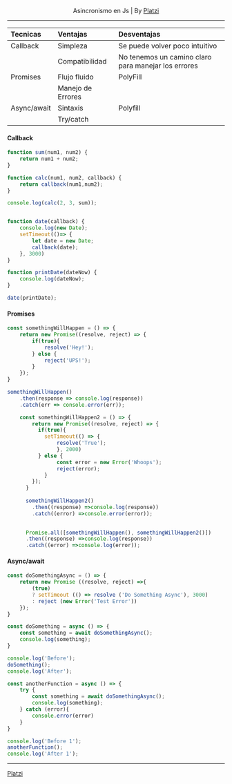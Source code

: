 <p align="center"> Asincronismo en Js | By <a href="https://platzi.com/r/fernandofh/" target="_blank"> Platzi</a></p>

-------
| Tecnicas | Ventajas |  Desventajas |
| :------- | :------ | :----- |
| Callback  | Simpleza    | Se puede volver poco intuitivo   |
|            | Compatibilidad  |   No tenemos un camino claro para manejar los errores |
| Promises  |  Flujo fluido    |PolyFill  |
|   |  Manejo de Errores    |  |
| Async/await  |  Sintaxis    | Polyfill |
|  |   Try/catch   |  |

#### Callback 
```javascript
function sum(num1, num2) {
    return num1 + num2;
}

function calc(num1, num2, callback) {
    return callback(num1,num2);
}

console.log(calc(2, 3, sum));


function date(callback) {
    console.log(new Date);
    setTimeout(()=> {
        let date = new Date;
        callback(date);
    }, 3000)
}

function printDate(dateNow) {
    console.log(dateNow);
}

date(printDate);
```

#### Promises 
```javascript
const somethingWillHappen = () => {
    return new Promise((resolve, reject) => {
        if(true){
            resolve('Hey!');
        } else {
            reject('UPS!');
        }
    });
}

somethingWillHappen()
    .then(response => console.log(response))
    .catch(err => console.error(err));

    const somethingWillHappen2 = () => {
        return new Promise((resolve, reject) => {
          if(true){
            setTimeout(() => {
                resolve('True');
                }, 2000)
          } else {
                const error = new Error('Whoops');
                reject(error);
            }
        });
      }
      
      somethingWillHappen2()
        .then((response) =>console.log(response))
        .catch((error) =>console.error(error));

              
      Promise.all([somethingWillHappen(), somethingWillHappen2()])
      .then((response) =>console.log(response))
      .catch((error) =>console.log(error));
```

#### Async/await 
```javascript
const doSomethingAsync = () => {
    return new Promise ((resolve, reject) =>{
        (true)
        ? setTimeout (() => resolve ('Do Something Async'), 3000)
        : reject (new Error('Test Error'))
    });
}

const doSomething = async () => {
    const something = await doSomethingAsync();
    console.log(something);
}

console.log('Before');
doSomething();
console.log('After');

const anotherFunction = async () => {
    try {
        const something = await doSomethingAsync();
        console.log(something);
    } catch (error){
        console.error(error)
    }
}

console.log('Before 1');
anotherFunction();
console.log('After 1');
```

-------
[Platzi](https://platzi.com/r/fernandofh/)
